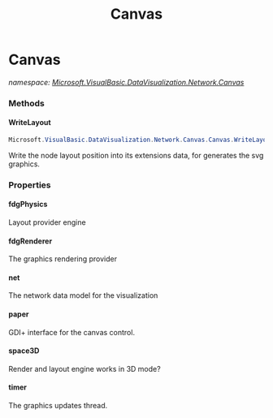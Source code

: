 ﻿---
title: Canvas
---

# Canvas
_namespace: [Microsoft.VisualBasic.DataVisualization.Network.Canvas](N-Microsoft.VisualBasic.DataVisualization.Network.Canvas.html)_





### Methods

#### WriteLayout
```csharp
Microsoft.VisualBasic.DataVisualization.Network.Canvas.Canvas.WriteLayout
```
Write the node layout position into its extensions data, for generates the svg graphics.


### Properties

#### fdgPhysics
Layout provider engine
#### fdgRenderer
The graphics rendering provider
#### net
The network data model for the visualization
#### paper
GDI+ interface for the canvas control.
#### space3D
Render and layout engine works in 3D mode?
#### timer
The graphics updates thread.
